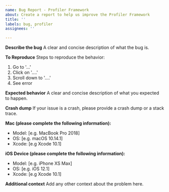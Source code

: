 ```yaml
---
name: Bug Report - Profiler Framework
about: Create a report to help us improve the Profiler Framework
title: ''
labels: bug, profiler
assignees: ''

---
```


**Describe the bug**
A clear and concise description of what the bug is.

**To Reproduce**
Steps to reproduce the behavior:
1. Go to '...'
2. Click on '....'
3. Scroll down to '....'
4. See error

**Expected behavior**
A clear and concise description of what you expected to happen.

**Crash dump**
If your issue is a crash, please provide a crash dump or a stack trace.

**Mac (please complete the following information):**
 - Model: [e.g. MacBook Pro 2018]
 - OS: [e.g. macOS 10.14.1]
 - Xcode: [e.g Xcode 10.1]

**iOS Device (please complete the following information):**
 - Model: [e.g. iPhone XS Max]
 - OS: [e.g. iOS 12.1]
 - Xcode: [e.g Xcode 10.1]

**Additional context**
Add any other context about the problem here.
